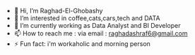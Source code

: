 - 👋 Hi, I’m Raghad-El-Ghobashy
- 👀 I’m interested in coffee,cats,cars,tech and DATA
- 🌱 I’m currently working as Data Analyst and BI Developer
- 📫 How to reach me : via email : raghadashraf6@gmail.com
- ⚡ Fun fact: i'm workaholic and morning person